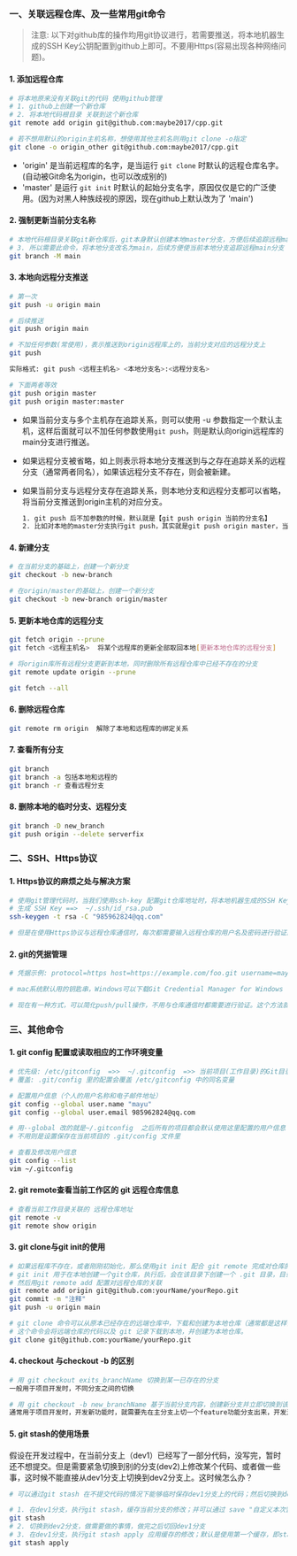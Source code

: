### 一、关联远程仓库、及一些常用git命令

> 注意: 以下对github库的操作均用git协议进行，若需要推送，将本地机器生成的SSH Key公钥配置到github上即可。不要用Https(容易出现各种网络问题)。

#### 1. 添加远程仓库

```bash
# 将本地原来没有关联git的代码 使用github管理
# 1. github上创建一个新仓库
# 2. 将本地代码根目录 关联到这个新仓库
git remote add origin git@github.com:maybe2017/cpp.git

# 若不想用默认的origin主机名称，想使用其他主机名则用git clone -o指定
git clone -o origin_other git@github.com:maybe2017/cpp.git  
```

- 'origin' 是当前远程库的名字，是当运行 `git clone` 时默认的远程仓库名字。 (自动被Git命名为origin，也可以改成别的)
- 'master' 是运行 `git init` 时默认的起始分支名字，原因仅仅是它的广泛使用。(因为对黑人种族歧视的原因，现在github上默认改为了 'main')

#### 2. 强制更新当前分支名称

```bash
# 本地代码根目录关联git新仓库后，git本身默认创建本地master分支，方便后续追踪远程master分支，但是github现在默认是main分支
# 3. 所以需要此命令，将本地分支改名为main，后续方便使当前本地分支追踪远程main分支
git branch -M main
```

#### 3. 本地向远程分支推送

```bash
# 第一次
git push -u origin main

# 后续推送
git push origin main 

# 不加任何参数(常使用)，表示推送到origin远程库上的，当前分支对应的远程分支上
git push

实际格式: git push <远程主机名> <本地分支名>:<远程分支名>

# 下面两者等效
git push origin master 
git push origin master:master
```

- 如果当前分支与多个主机存在追踪关系，则可以使用 -u 参数指定一个默认主机，这样后面就可以不加任何参数使用`git push`，则是默认向origin远程库的main分支进行推送。

- 如果远程分支被省略，如上则表示将本地分支推送到与之存在追踪关系的远程分支（通常两者同名），如果该远程分支不存在，则会被新建。

- 如果当前分支与远程分支存在追踪关系，则本地分支和远程分支都可以省略，将当前分支推送到origin主机的对应分支。

  ```bash
  1. git push 后不加参数的时候，默认就是【git push origin 当前的分支名】
  2. 比如对本地的master分支执行git push，其实就是git push origin master，当然，如果远程仓库没有master这个分支的话，就会报错
  ```

  

#### 4. 新建分支

```bash
# 在当前分支的基础上，创建一个新分支
git checkout -b new-branch

# 在origin/master的基础上，创建一个新分支
git checkout -b new-branch origin/master 
```

#### 5. 更新本地仓库的远程分支

```bash
git fetch origin --prune 
git fetch <远程主机名>  将某个远程库的更新全部取回本地[更新本地仓库的远程分支]

# 将origin库所有远程分支更新到本地，同时删除所有远程仓库中已经不存在的分支
git remote update origin --prune  

git fetch --all
```

#### 6. 删除远程仓库

```bash
git remote rm origin  解除了本地和远程库的绑定关系
```

#### 7. 查看所有分支

```bash
git branch
git branch -a 包括本地和远程的
git branch -r 查看远程分支
```



#### 8. 删除本地的临时分支、远程分支

```bash
git branch -D new_branch
git push origin --delete serverfix
```



### 二、SSH、Https协议

#### 1.  Https协议的麻烦之处与解决方案

```bash
# 使用git管理代码时，当我们使用ssh-key 配置git仓库地址时，将本地机器生成的SSH Key公钥配置到github上即可，后续就可以使用ssh协议与远程仓库进行通信。
# 生成 SSH Key ==>  ~/.ssh/id_rsa.pub
ssh-keygen -t rsa -C "985962824@qq.com"

# 但是在使用Https协议与远程仓库通信时，每次都需要输入远程仓库的用户名及密码进行验证。这是因为http协议是无状态的，想要像ssh一样不用输入用户名密码与远程仓库通信是不可能的；解决方法就是git的凭据管理。
```

####  2. git的凭据管理

```bash
# 凭据示例: protocol=https host=https://example.com/foo.git username=mayu password=secr3t

# mac系统默认用的钥匙串，Windows可以下载Git Credential Manager for Windows

# 现在有一种方式，可以简化push/pull操作，不用与仓库通信时都需要进行验证。这个方法就是配置Git 的凭证系统，类似浏览器缓存: git config --global credebtial.helper [选择]
```



### 三、其他命令

#### 1. git config 配置或读取相应的工作环境变量

```bash
# 优先级: /etc/gitconfig  =>>  ~/.gitconfig  =>> 当前项目(工作目录)的Git目录中的.git/config文件
# 覆盖: .git/config 里的配置会覆盖 /etc/gitconfig 中的同名变量

# 配置用户信息（个人的用户名称和电子邮件地址）
git config --global user.name "mayu"
git config --global user.email 985962824@qq.com

# 用--global 改的就是~/.gitconfig  之后所有的项目都会默认使用这里配置的用户信息
# 不用则是设置保存在当前项目的 .git/config 文件里

# 查看及修改用户信息
git config --list
vim ~/.gitconfig
```

#### 2. git remote查看当前工作区的 git 远程仓库信息

```bash
# 查看当前工作目录关联的 远程仓库地址
git remote -v
git remote show origin
```

#### 3. git clone与git init的使用

```bash
# 如果远程库不存在，或者刚刚初始化，那么使用git init 配合 git remote 完成对仓库的创建及对远端仓库的连接。
# git init 用于在本地创建一个git仓库，执行后，会在该目录下创建一个 .git 目录，目录下包含 object、refs、HEAD 等 git 记录文件，以及适用于本项目的 config 文件
# 然后用git remote add 配置对远程仓库的关联
git remote add origin git@github.com:yourName/yourRepo.git
git commit -m "注释"
git push -u origin main

# git clone 命令可以从原本已经存在的远端仓库中，下载和创建为本地仓库（通常都是这样做，因为远程库已经存在）
# 这个命令会将远端仓库的代码以及 git 记录下载到本地，并创建为本地仓库。
git clone git@github.com:yourName/yourRepo.git
```

#### 4. checkout 与checkout -b 的区别

```bash
# 用 git checkout exits_branchName 切换到某一已存在的分支
一般用于项目开发时，不同分支之间的切换

# 用 git checkout -b new_branchName 基于当前分支内容，创建新分支并立即切换到该分支下
通常用于项目开发时，开发新功能时，就需要先在主分支上切一个feature功能分支出来，开发测试结束后，再合并到主分支
```

#### 5. git stash的使用场景

假设在开发过程中，在当前分支上（dev1）已经写了一部分代码，没写完，暂时还不想提交。但是需要紧急切换到别的分支(dev2)上修改某个代码、或者做一些事，这时候不能直接从dev1分支上切换到dev2分支上。这时候怎么办？

```bash
# 可以通过git stash 在不提交代码的情况下能够临时保存dev1分支上的代码；然后切换到dev2分支上，等dev2分支上处理完成后，再切换到dev1分支上继续工作

# 1. 在dev1分支，执行git stash，缓存当前分支的修改；并可以通过 save "自定义本次暂存提示" 追加注释
git stash
# 2. 切换到dev2分支，做需要做的事情，做完之后切回dev1分支
# 3. 在dev1分支，执行git stash apply 应用缓存的修改；默认是使用第一个缓存，即stash@{0}
git stash apply
```







